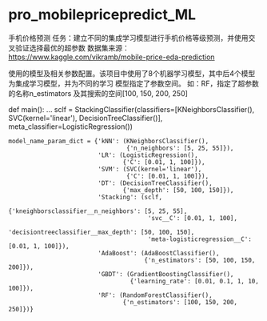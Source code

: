 # pro_mobilepricepredict_ML
手机价格预测
    任务：建立不同的集成学习模型进行手机价格等级预测，并使用交叉验证选择最优的超参数
    数据集来源： https://www.kaggle.com/vikramb/mobile-price-eda-prediction
    
    
     
使用的模型及相关参数配置。该项目中使用了8个机器学习模型，其中后4个模型为集成学习模型，并为不同的学习
模型指定了参数空间。 如：RF，指定了超参数的名称n_estimators 及其搜索的空间[100, 150, 200, 250]

def main():
...
    sclf = StackingClassifier(classifiers=[KNeighborsClassifier(),
                                           SVC(kernel='linear'),
                                           DecisionTreeClassifier()],
                              meta_classifier=LogisticRegression())

    model_name_param_dict = {'kNN': (KNeighborsClassifier(),
                                     {'n_neighbors': [5, 25, 55]}),
                             'LR': (LogisticRegression(),
                                    {'C': [0.01, 1, 100]}),
                             'SVM': (SVC(kernel='linear'),
                                     {'C': [0.01, 1, 100]}),
                             'DT': (DecisionTreeClassifier(),
                                    {'max_depth': [50, 100, 150]}),
                             'Stacking': (sclf,
                                          {'kneighborsclassifier__n_neighbors': [5, 25, 55],
                                           'svc__C': [0.01, 1, 100],
                                           'decisiontreeclassifier__max_depth': [50, 100, 150],
                                           'meta-logisticregression__C': [0.01, 1, 100]}),
                             'AdaBoost': (AdaBoostClassifier(),
                                          {'n_estimators': [50, 100, 150, 200]}),
                             'GBDT': (GradientBoostingClassifier(),
                                      {'learning_rate': [0.01, 0.1, 1, 10, 100]}),
                             'RF': (RandomForestClassifier(),
                                    {'n_estimators': [100, 150, 200, 250]})}
